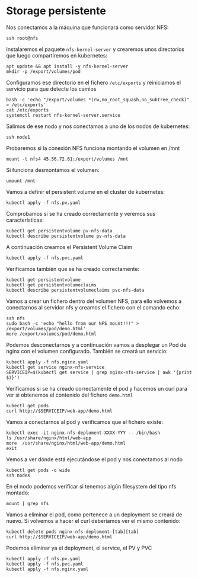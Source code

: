 # Storage persistente

Nos conectamos a la máquina que funcionará como servidor NFS:
```
ssh root@nfs
```

Instalaremos el paquete `nfs-kernel-server` y crearemos unos directorios que luego compartiremos en kubernetes:
```
apt update && apt install -y nfs-kernel-server
mkdir -p /export/volumes/pod
```

Configuramos ese directorio en el fichero `/etc/exports` y reiniciamos el servicio para que detecte los camios
```
bash -c 'echo "/export/volumes *(rw,no_root_squash,no_subtree_check)" > /etc/exports'
cat /etc/exports
systemctl restart nfs-kernel-server.service
```

Salimos de ese nodo y nos conectamos a uno de los nodos de kubernetes:
```
ssh node1
```
Probaremos si la conexión NFS funciona montando el volumen en /mnt
```
mount -t nfs4 45.56.72.61:/export/volumes /mnt
```
Si funciona desmontamos el volumen:
```
umount /mnt
```

Vamos a definir el persistent volume en el cluster de kubernetes:
```
kubectl apply -f nfs.pv.yaml
```
Comprobamos si se ha creado correctamente y veremos sus características:
```
kubectl get persistentvolume pv-nfs-data
kubectl describe persistentvolume pv-nfs-data
```

A continuación creamos el Persistent Volume Claim
```
kubectl apply -f nfs.pvc.yaml
```
Verificamos también que se ha creado correctamente:
```
kubectl get persistentvolume
kubectl get persistentvolumeclaims
kubectl describe persistentvolumeclaims pvc-nfs-data
```

Vamos a crear un fichero dentro del volumen NFS, para ello volvemos a conectarnos al servidor nfs y creamos el fichero con el comando echo:
```
ssh nfs
sudo bash -c 'echo "hello from our NFS mount!!!" > /export/volumes/pod/demo.html'
more /export/volumes/pod/demo.html
```

Podemos desconectarnos y a continuación vamos a desplegar un Pod de nginx con el volumen configurado. También se creará un servicio:
```
kubectl apply -f nfs.nginx.yaml
kubectl get service nginx-nfs-service
SERVICEIP=$(kubectl get service | grep nginx-nfs-service | awk '{print $3}')
```

Verificamos si se ha creado correctamente el pod y hacemos un curl para ver si obtenemos el contenido del fichero `demo.html`
```
kubectl get pods
curl http://$SERVICEIP/web-app/demo.html
```

Vamos a conectarnos al pod y verificamos que el fichero existe:
```
kubectl exec -it nginx-nfs-deploment-XXXX-YYY -- /bin/bash
ls /usr/share/nginx/html/web-app
more  /usr/share/nginx/html/web-app/demo.html
exit
```

Vemos a ver dónde está ejecutándose el pod y nos conectamos al nodo
```
kubectl get pods -o wide
ssh nodeX
```

En el nodo podemos verificar si tenemos algún filesystem del tipo nfs montado:
```
mount | grep nfs
```

Vamos a eliminar el pod, como pertenece a un deployment se creará de nuevo. Si volvemos a hacer el curl deberíamos ver el mismo contenido:
```
kubectl delete pods nginx-nfs-deploment-[tab][tab]
curl http://$SERVICEIP/web-app/demo.html
```

Podemos eliminar ya el deployment, el service, el PV y PVC
```
kubectl apply -f nfs.pv.yaml
kubectl apply -f nfs.pvc.yaml
kubectl apply -f nfs.nginx.yaml
```